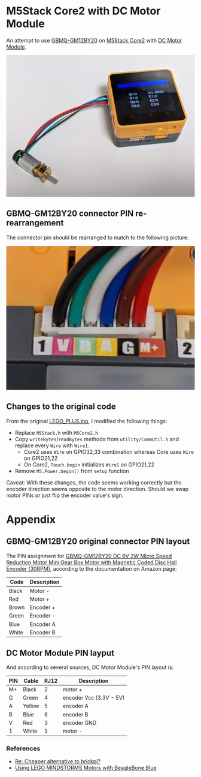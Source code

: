 # M5Stack Core2 with DC Motor Module

An attempt to use [GBMQ-GM12BY20](https://www.amazon.com/GBMQ-GM12BY20-Micro-Reduction-Magnetic-Encoder/dp/B07J5MRHKH) on [M5Stack Core2](https://m5stack.com/collections/m5-core/products/m5stack-core2-esp32-iot-development-kit) with [DC Motor Module](https://m5stack.com/products/lego-module).

![](extras/overview.jpg)

## GBMQ-GM12BY20 connector PIN re-rearrangement

The connector pin should be rearranged to match to the following picture:

![](extras/pin-code-colors.jpg)

## Changes to the original code

From the original [LEGO_PLUS.ino](https://github.com/m5stack/M5Stack/blob/master/examples/Modules/LEGO_PLUS/LEGO_PLUS.ino), I modified the following things:

- Replace `M5Stack.h` with `M5Core2.h`
- Copy `writeBytes`/`readBytes` methods from `utility/CommUtil.h` and replace every `Wire` with `Wire1`.
    - Core2 uses `Wire` on GPIO32,33 combination whereas Core uses `Wire` on GPIO21,22
    - On Core2, `Touch.begin` initializes `Wire1` on GPIO21,22
- Remove `M5.Power.begin()` from `setup` function

Caveat: With these changes, the code seems working correctly but the encoder direction seems opposite to the motor direction. Should we swap motor PINs or just flip the encoder value's sign.

# Appendix

## GBMQ-GM12BY20 original connector PIN layout

The PIN assignment for [GBMQ-GM12BY20 DC 6V 2W Micro Speed Reduction Motor Mini Gear Box Motor with Magnetic Coded Disc Hall Encoder (30RPM)](https://www.amazon.com/GBMQ-GM12BY20-Micro-Reduction-Magnetic-Encoder/dp/B07J5MRHKH), according to the documentation on Amazon page:

Code  | Description
------|---------------
Black |Motor -
Red   |Motor +
Brown |Encoder +
Green |Encoder -
Blue  |Encoder A
White |Encoder B

## DC Motor Module PIN layput

And according to several sources, DC Motor Module's PIN layout is:

PIN | Cable | RJ12 | Description
----|----|---|-------------
M+  | Black | 2 | motor +
G   | Green | 4 | encoder Vcc (3.3V - 5V)
A   | Yellow | 5 | encoder A
B   | Blue | 6 | encoder B
V   | Red | 3 | encoder GND
1   | White | 1 | motor -

### References

- [Re: Cheaper alternative to brickpi?](https://www.raspberrypi.org/forums/viewtopic.php?t=239548#p1463935)
- [Using LEGO MINDSTORMS Motors with BeagleBone Blue](https://lechnology.com/2017/03/using-lego-mindstorms-motors-with-beaglebone-blue/)

